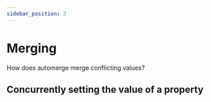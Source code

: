 ```yaml
---
sidebar_position: 3
---
```


# Merging

How does automerge merge conflicting values?

## Concurrently setting the value of a property
